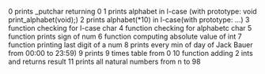 0 prints _putchar returning 0
1 prints alphabet in l-case (with prototype: void print_alphabet(void);)
2 prints alphabet(*10) in l-case(with prototype: ...)
3 function checking for l-case char
4 function checking for alphabetc char
5 function prints sign of num
6 function computing absolute value of int
7 function printing last digit of a num
8 prints every min of day  of Jack Bauer from 00:00 to 23:59)
9 prints 9 times table from 0
10 function adding 2 ints and returns result
11 prints all natural numbers from n to 98
